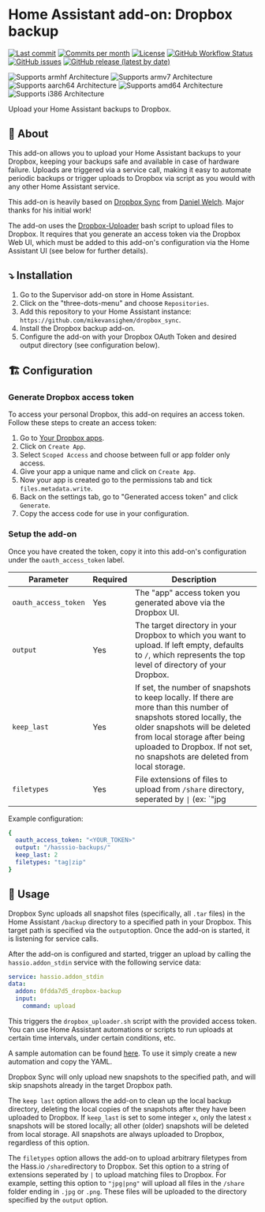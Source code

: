 # Home Assistant add-on: Dropbox backup

[![Last commit](https://img.shields.io/github/last-commit/mikevansighem/dropbox-backup?style=flat-square)](https://github.com/mikevansighem/dropbox-backup/commits/main)
[![Commits per month](https://img.shields.io/github/commit-activity/m/mikevansighem/dropbox-backup?style=flat-square)](https://github.com/mikevansighem/dropbox-backup/commits/main)
[![License](https://img.shields.io/github/license/mikevansighem/dropbox-backup?style=flat-square)](https://github.com/mikevansighem/dropbox-backup/blob/main/LICENSE)
[![GitHub Workflow Status](https://img.shields.io/github/workflow/status/mikevansighem/dropbox-backup/CI?style=flat-square)](https://github.com/mikevansighem/dropbox-backup/actions)
[![GitHub issues](https://img.shields.io/github/issues-raw/mikevansighem/dropbox-backup?style=flat-square)](https://github.com/mikevansighem/dropbox-backup/issues)
[![GitHub release (latest by date)](https://img.shields.io/github/v/release/mikevansighem/dropbox-backup?style=flat-square)](https://github.com/mikevansighem/dropbox-backup/releases)

![Supports armhf Architecture](https://img.shields.io/badge/armhf-yes-green?style=flat-square)
![Supports armv7 Architecture](https://img.shields.io/badge/armv7-yes-green?style=flat-square)
![Supports aarch64 Architecture](https://img.shields.io/badge/aarch64-yes-green?style=flat-square)
![Supports amd64 Architecture](https://img.shields.io/badge/amd64-yes-green?style=flat-square)
![Supports i386 Architecture](https://img.shields.io/badge/i386-yes-green?style=flat-square)

Upload your Home Assistant backups to Dropbox.

## :page_facing_up: About

This add-on allows you to upload your Home Assistant backups to your Dropbox,
keeping your backups safe and available in case of hardware failure. Uploads
are triggered via a service call, making it easy to automate periodic backups
or trigger uploads to Dropbox via script as you would with any other Home
Assistant service.

This add-on is heavily based on [Dropbox Sync](https://github.com/danielwelch/hassio-dropbox-sync)
from [Daniel Welch](https://github.com/danielwelch). Major thanks for his
initial work!

The add-on uses the [Dropbox-Uploader](https://github.com/andreafabrizi/Dropbox-Uploader)
bash script to upload files to Dropbox. It requires that you generate an access
token via the Dropbox Web UI, which must be added to this add-on's
configuration via the Home Assistant UI (see below for further details).

## ⤵️ Installation

1. Go to the Supervisor add-on store in Home Assistant.
2. Click on the "three-dots-menu" and choose `Repositories`.
3. Add this repository to your Home Assistant instance: `https://github.com/mikevansighem/dropbox_sync`.
4. Install the Dropbox backup add-on.
5. Configure the add-on with your Dropbox OAuth Token and desired output
directory (see configuration below).

## 🏗 Configuration

### Generate Dropbox access token

To access your personal Dropbox, this add-on requires an access token.
Follow these steps to create an access token:

1. Go to [Your Dropbox apps](https://www.dropbox.com/developers/apps).
2. Click on `Create App`.
3. Select `Scoped Access` and choose between full or app folder only access.
4. Give your app a unique name and click on `Create App`.
6. Now your app is created go to the permissions tab and tick `files.metadata.write`.
7. Back on the settings tab, go to "Generated access token" and click `Generate`.
8. Copy the access code for use in your configuration.

### Setup the add-on

Once you have created the token, copy it into this add-on's configuration under
the `oauth_access_token` label.

|Parameter|Required|Description|
|---------|--------|-----------|
|`oauth_access_token`|Yes|The "app" access token you generated above via the Dropbox UI.|
|`output`|Yes|The target directory in your Dropbox to which you want to upload. If left empty, defaults to `/`, which represents the top level of directory of your Dropbox.|
|`keep_last`|Yes|If set, the number of snapshots to keep locally. If there are more than this number of snapshots stored locally, the older snapshots will be deleted from local storage after being uploaded to Dropbox. If not set, no snapshots are deleted from local storage.|
|`filetypes`|Yes|File extensions of files to upload from `/share` directory, seperated by <code>&#124;</code> (ex: `"jpg|png" or "png"`).|

Example configuration:

```yaml
{
  oauth_access_token: "<YOUR_TOKEN>"
  output: "/hasssio-backups/"
  keep_last: 2
  filetypes: "tag|zip"
}
```

## 🚀 Usage

Dropbox Sync uploads all snapshot files (specifically, all `.tar` files) in the
Home Assistant `/backup` directory to a specified path in your Dropbox. This
target path is specified via the `output`option. Once the add-on is started, it
is listening for service calls.

After the add-on is configured and started, trigger an upload by calling the
`hassio.addon_stdin` service with the following service data:

```yaml
service: hassio.addon_stdin
data:
  addon: 0fdda7d5_dropbox-backup
  input:
    command: upload

```

This triggers the `dropbox_uploader.sh` script with the provided access token.
You can use Home Assistant automations or scripts to run uploads at certain
time intervals, under certain conditions, etc.

A sample automation can be found [here](DOCS/sample_automation.md). To use it
simply create a new automation and copy the YAML.

Dropbox Sync will only upload new snapshots to the specified path, and will
skip snapshots already in the target Dropbox path.

The `keep last` option allows the add-on to clean up the local backup
directory, deleting the local copies of the snapshots after they have been
uploaded to Dropbox. If `keep_last` is set to some integer `x`, only the latest
`x` snapshots will be stored locally; all other (older) snapshots will
be deleted from local storage. All snapshots are always uploaded to Dropbox,
regardless of this option.

The `filetypes` option allows the add-on to upload arbitrary filetypes from the
Hass.io `/share`directory to Dropbox. Set this option to a string of extensions
seperated by `|` to upload matching files to Dropbox. For example, setting this
option to `"jpg|png"` will upload all files in the `/share` folder ending in
`.jpg` or `.png`. These files will be uploaded to the directory
specified by the `output` option.
